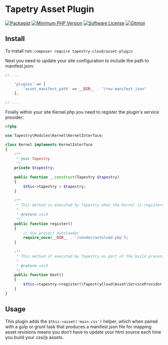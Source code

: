 # Tapetry Asset Plugin
[![Packagist](https://img.shields.io/packagist/v/tapestry-cloud/asset-plugin.svg?style=flat-square)](https://packagist.org/packages/tapestry-cloud/asset-plugin)
[![Minimum PHP Version](https://img.shields.io/badge/php-%3E%3D%205.6-8892BF.svg?style=flat-square)](https://php.net/)
[![Software License](https://img.shields.io/badge/license-MIT-brightgreen.svg?style=flat-square)](LICENSE)
[![Gitmoji](https://img.shields.io/badge/gitmoji-%20😜%20😍-FFDD67.svg?style=flat-square)](https://gitmoji.carloscuesta.me)

## Install

To install run: `composer require tapestry-cloud/asset-plugin`
 
Next you need to update your site configuration to include the path to manifest.json: 

```php
// ...

    'plugins' => [
        'asset_manifest_path' => __DIR__ . '/rev-manifest.json'
    ],

// ...
```

Finally within your site Kernel.php you need to register the plugin's service provider:

```php
<?php

use Tapestry\Modules\Kernel\KernelInterface;

class Kernel implements KernelInterface
{
    /**
     * @var Tapestry
     */
    private $tapestry;
    
    public function __construct(Tapestry $tapestry)
    {
        $this->tapestry = $tapestry;
    }
    
    /**
     * This method is executed by Tapestry when the Kernel is registered.
     *
     * @return void
     */
    public function register()
    {
        // Use project autoloader
        require_once(__DIR__ . '/vendor/autoload.php');
    }
    
    /**
     * This method of executed by Tapestry as part of the build process.
     *
     * @return void
     */
    public function boot()
    {
        $this->tapestry->register(\TapestryCloud\Asset\ServiceProvider::class);
    }
}
```

## Usage

This plugin adds the `$this->asset('main.css')` helper, which when paired with a gulp or grunt task that produces a manifest.json file for mapping asset revisions means you don't have to update your html source each time you build your css/js assets.
